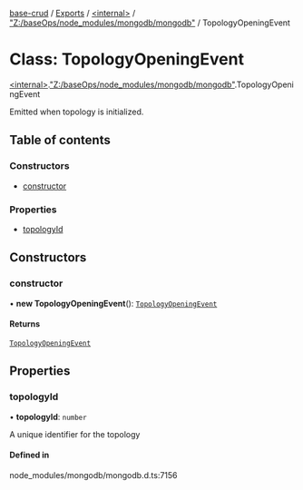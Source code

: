 [base-crud](../README.md) / [Exports](../modules.md) / [\<internal\>](../modules/internal_.md) / ["Z:/baseOps/node\_modules/mongodb/mongodb"](../modules/internal_._Z__baseOps_node_modules_mongodb_mongodb_.md) / TopologyOpeningEvent

# Class: TopologyOpeningEvent

[\<internal\>](../modules/internal_.md).["Z:/baseOps/node\_modules/mongodb/mongodb"](../modules/internal_._Z__baseOps_node_modules_mongodb_mongodb_.md).TopologyOpeningEvent

Emitted when topology is initialized.

## Table of contents

### Constructors

- [constructor](internal_._Z__baseOps_node_modules_mongodb_mongodb_.TopologyOpeningEvent.md#constructor)

### Properties

- [topologyId](internal_._Z__baseOps_node_modules_mongodb_mongodb_.TopologyOpeningEvent.md#topologyid)

## Constructors

### constructor

• **new TopologyOpeningEvent**(): [`TopologyOpeningEvent`](internal_._Z__baseOps_node_modules_mongodb_mongodb_.TopologyOpeningEvent.md)

#### Returns

[`TopologyOpeningEvent`](internal_._Z__baseOps_node_modules_mongodb_mongodb_.TopologyOpeningEvent.md)

## Properties

### topologyId

• **topologyId**: `number`

A unique identifier for the topology

#### Defined in

node_modules/mongodb/mongodb.d.ts:7156
